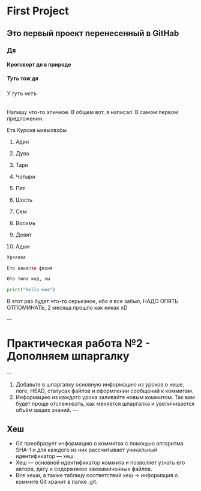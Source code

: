 # First Project
## Это первый проект перенесенный в GitHab
### Дя
#### Кроговорт дя в природе
##### Туть тож дя
###### У тутъ нетъ

Напишу что-то эпичное. В общем вот, я написал. В самом первом предложении. 

Ета _Курсив_ ыхвыхвхфы

1) Адин

2) Дува

3) Тари
4) Чотыри
5) Пят
6) Шость
7) Сем
8) Восимь
9) Девят
10) Адын
```Python
Уряяяяя

Ето кака0то фихня

Ото типа код, хы

print("Hello мне")

```


В этот раз будет что-то серьезное, ибо я все забыл, НАДО ОПЯТЬ ОТПОМИНАТЬ, 2 месяца прошло как никак xD


--
# Практическая работа №2 - Дополняем шпаргалку
--
1. Добавьте в шпаргалку основную информацию из уроков о хеше, логе, HEAD, статусах файлов и оформлении сообщений к коммитам.
2. Информацию из каждого урока заливайте новым коммитом. Так вам будет проще отслеживать, как меняется шпаргалка и увеличивается объём ваших знаний. 
--
## Хеш
- Git преобразует информацию о коммитах с помощью алгоритма SHA-1 и для каждого из них рассчитывает уникальный идентификатор — хеш.
- Хеш — основной идентификатор коммита и позволяет узнать его автора, дату и содержимое закоммиченных файлов.
- Все хеши, а также таблицу соответствий хеш → информация о коммите Git хранит в папке .git.
